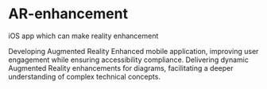 # AR-enhancement
 iOS app which can make reality enhancement

  Developing Augmented Reality Enhanced mobile application, improving user engagement while ensuring accessibility compliance.
  Delivering dynamic Augmented Reality enhancements for diagrams, facilitating a deeper understanding of complex technical concepts.
